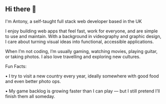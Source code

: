 ## Hi there 👋
I'm Antony, a self-taught full stack web developer based in the UK

I enjoy building web apps that feel fast, work for everyone, and are simple to use and maintain. With a background in videography and graphic design, I care about turning visual ideas into functional, accessible applications.

When I’m not coding, I’m usually gaming, watching movies, playing guitar, or taking photos. I also love travelling and exploring new cultures.

Fun Facts:

• I try to visit a new country every year, ideally somewhere with good food and even better photo ops.

• My game backlog is growing faster than I can play — but I still pretend I’ll finish them all someday.

<!--
**TKP888/TKP888** is a ✨ _special_ ✨ repository because its `README.md` (this file) appears on your GitHub profile.

Here are some ideas to get you started:

- 🔭 I’m currently working on ...
- 🌱 I’m currently learning ...
- 👯 I’m looking to collaborate on ...
- 🤔 I’m looking for help with ...
- 💬 Ask me about ...
- 📫 How to reach me: ...
- 😄 Pronouns: ...
- ⚡ Fun fact: ...
-->
